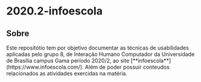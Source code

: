 # 2020.2-infoescola

## Sobre
<p>
Este repositótio tem por objetivo documentar as técnicas de usabilidades aplicadas pelo grupo 8, de Interação Humano Computador da Universidade de Brasília 
campus Gama período 2020/2, ao site [**infoescola**](https://www.infoescola.com/). Além de poder possuir conteudos relacionados as atividades exercidas na matéria.
</p>
